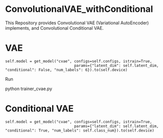 # ConvolutionalVAE_withConditional

This Repository provides Convolutional VAE (Variational AutoEncoder) implements, and Convolutional Conditional VAE.


# VAE

```text
self.model = get_model("cvae", configs=self.configs, istrain=True,
                               params={"latent_dim": self.latent_dim, "conditional": False, "num_labels": 6}).to(self.device)
```

Run

python trainer_cvae.py

# Conditional VAE

```text
self.model = get_model("cvae", configs=self.configs, istrain=True,
                               params={"latent_dim": self.latent_dim, "conditional": True, "num_labels": self.class_num}).to(self.device)
```